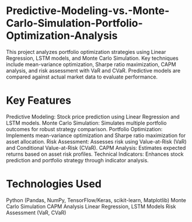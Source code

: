 # Predictive-Modeling-vs.-Monte-Carlo-Simulation-Portfolio-Optimization-Analysis
This project analyzes portfolio optimization strategies using Linear Regression, LSTM models, and Monte Carlo Simulation. Key techniques include mean-variance optimization, Sharpe ratio maximization, CAPM analysis, and risk assessment with VaR and CVaR. Predictive models are compared against actual market data to evaluate performance.
# Key Features
Predictive Modeling: Stock price prediction using Linear Regression and LSTM models.
Monte Carlo Simulation: Simulates multiple portfolio outcomes for robust strategy comparison.
Portfolio Optimization: Implements mean-variance optimization and Sharpe ratio maximization for asset allocation.
Risk Assessment: Assesses risk using Value-at-Risk (VaR) and Conditional Value-at-Risk (CVaR).
CAPM Analysis: Estimates expected returns based on asset risk profiles.
Technical Indicators: Enhances stock prediction and portfolio strategy through indicator analysis.
# Technologies Used
Python (Pandas, NumPy, TensorFlow/Keras, scikit-learn, Matplotlib)
Monte Carlo Simulation
CAPM Analysis
Linear Regression, LSTM Models
Risk Assessment (VaR, CVaR)
